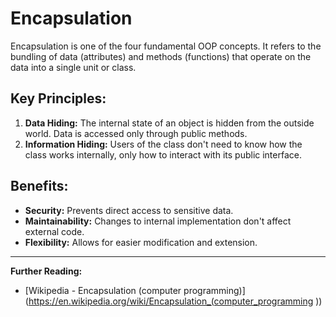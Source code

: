 # Encapsulation

Encapsulation is one of the four fundamental OOP concepts. It refers to the bundling of data (attributes) and methods (functions) that operate on the data into a single unit or class.

## Key Principles:
1.  **Data Hiding:** The internal state of an object is hidden from the outside world. Data is accessed only through public methods.
2.  **Information Hiding:** Users of the class don't need to know how the class works internally, only how to interact with its public interface.

## Benefits:
*   **Security:** Prevents direct access to sensitive data.
*   **Maintainability:** Changes to internal implementation don't affect external code.
*   **Flexibility:** Allows for easier modification and extension.

---
**Further Reading:**
*   [Wikipedia - Encapsulation (computer programming)](https://en.wikipedia.org/wiki/Encapsulation_(computer_programming ))
